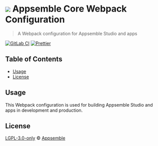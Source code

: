 # ![](https://gitlab.com/appsemble/appsemble/-/raw/0.23.7/config/assets/logo.svg) Appsemble Core Webpack Configuration

> A Webpack configuration for Appsemble Studio and apps

[![GitLab CI](https://gitlab.com/appsemble/appsemble/badges/0.23.7/pipeline.svg)](https://gitlab.com/appsemble/appsemble/-/releases/0.23.7)
[![Prettier](https://img.shields.io/badge/code_style-prettier-ff69b4.svg)](https://prettier.io)

## Table of Contents

- [Usage](#usage)
- [License](#license)

## Usage

This Webpack configuration is used for building Appsemble Studio and apps in development and
production.

## License

[LGPL-3.0-only](https://gitlab.com/appsemble/appsemble/-/blob/0.23.7/LICENSE.md) ©
[Appsemble](https://appsemble.com)
